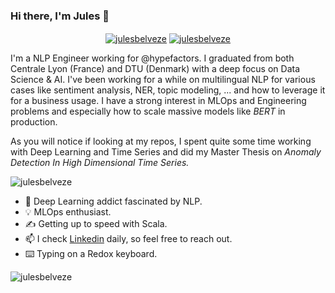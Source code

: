 ### Hi there, I'm Jules 👋
<p align="center">
<a href="https://www.linkedin.com/in/jules-belveze/" target="blank"><img align="center" src="https://img.shields.io/badge/-LinkedIn-039BE5?style=for-the-badge&logo=Linkedin&logoColor=white&link=https://www.linkedin.com/in/jules-belveze/" alt="julesbelveze"/></a>
<a href="https://github.com/JulesBelveze?tab=repositories" target="blank"><img align="center" src="https://img.shields.io/badge/github%20-%23121011.svg?&style=for-the-badge&logo=github&logoColor=white&link=https://github.com/JulesBelveze?tab=repositories" alt="julesbelveze"/></a>
</p>

I'm a NLP Engineer working for @hypefactors. I graduated from both Centrale Lyon (France) and DTU (Denmark) with a deep focus on Data Science & AI. 
I've been working for a while on multilingual NLP for various cases like sentiment analysis, NER, topic modeling, ... and how to leverage it for a business usage. I  have a strong interest in MLOps and Engineering problems and especially how to scale massive models like <i>BERT</i> in production.

As you will notice if looking at my repos, I spent quite some time working with Deep Learning and Time Series and did my Master Thesis on <i>Anomaly Detection In High Dimensional Time Series.</i>

<img src="https://github-readme-stats.vercel.app/api?username=JulesBelveze&show_icons=true" alt=julesbelveze />

- :snake: Deep Learning addict fascinated by NLP.
- :bulb: MLOps enthusiast.
- :writing_hand: Getting up to speed with Scala.
- 📫 I check [Linkedin](https://www.linkedin.com/in/jules-belveze/) daily, so feel free to reach out.
- ⌨️ Typing on a Redox keyboard.
 <p align="left"> <img src="https://komarev.com/ghpvc/?username=JulesBelveze" alt="julesbelveze" /> </p>
